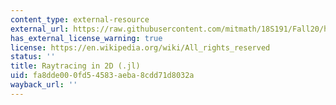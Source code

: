 ```yaml
---
content_type: external-resource
external_url: https://raw.githubusercontent.com/mitmath/18S191/Fall20/homework/homework7/hw7.jl
has_external_license_warning: true
license: https://en.wikipedia.org/wiki/All_rights_reserved
status: ''
title: Raytracing in 2D (.jl)
uid: fa8dde00-0fd5-4583-aeba-8cdd71d8032a
wayback_url: ''
---
```

